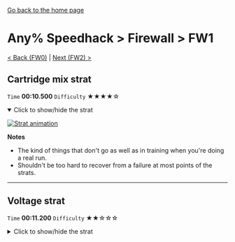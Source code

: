 [Go back to the home page](https://github.com/Doublevil/scbspeedrun)

# Any% Speedhack > Firewall > FW1

[< Back (FW0)](https://github.com/Doublevil/scbspeedrun/blob/main/levels/any_sh/FW/FW0.md) | [Next (FW2) >](https://github.com/Doublevil/scbspeedrun/blob/main/levels/any_sh/FW/FW2.md)

## Cartridge mix strat

`Time` **00:10.500** `Difficulty` ★★★★☆
<details open>
  <summary>Click to show/hide the strat</summary>

  [![Strat animation](https://github.com/Doublevil/scbspeedrun/blob/main/media/levels/FW/FW1_CartMix.webp)](https://github.com/Doublevil/scbspeedrun/blob/main/media/levels/FW/FW1_CartMix.mp4?raw=true)

  **Notes**
  - The kind of things that don't go as well as in training when you're doing a real run.
  - Shouldn't be too hard to recover from a failure at most points of the strats.
</details>

---
## Voltage strat

`Time` **00:11.200** `Difficulty` ★★☆☆☆
<details>
  <summary>Click to show/hide the strat</summary>

  [![Strat animation](https://github.com/Doublevil/scbspeedrun/blob/main/media/levels/FW/FW1_VoltageStrat.webp)](https://github.com/Doublevil/scbspeedrun/blob/main/media/levels/FW/FW1_VoltageStrat.mp4?raw=true)
</details>
